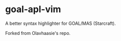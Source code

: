 # goal-apl-vim

A better syntax highlighter for GOAL/MAS (Starcraft).

Forked from Olavhaasie's repo.
